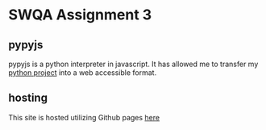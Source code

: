 # SWQA Assignment 3

## pypyjs 
pypyjs is a python interpreter in javascript. It has allowed me to transfer my [python project](github.com/andmehta/SWQA_assignment_2/tree/master) into a web accessible format. 

## hosting
This site is hosted utilizing Github pages [here](https://andmehta.github.io/SWQA_assignment_3/)
